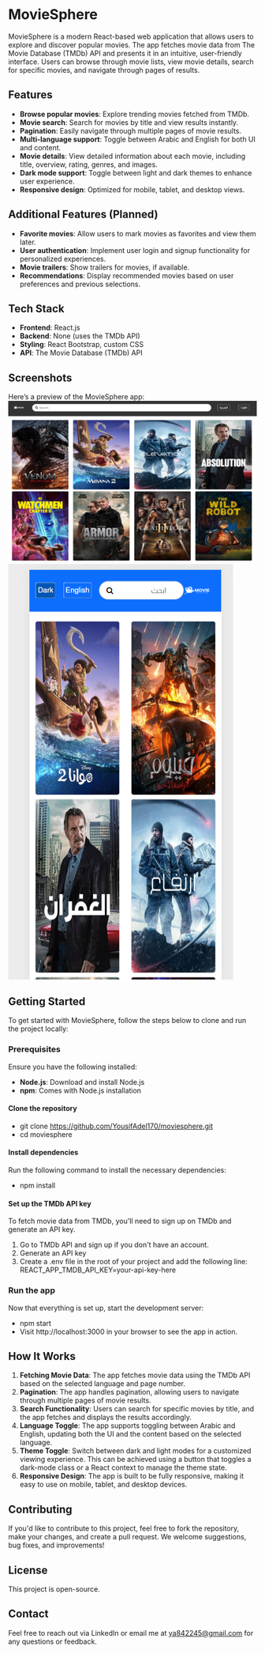 # MovieSphere

MovieSphere is a modern React-based web application that allows users to explore and discover popular movies. The app fetches movie data from The Movie Database (TMDb) API and presents it in an intuitive, user-friendly interface. Users can browse through movie lists, view movie details, search for specific movies, and navigate through pages of results.

## Features

- **Browse popular movies**: Explore trending movies fetched from TMDb.
- **Movie search**: Search for movies by title and view results instantly.
- **Pagination**: Easily navigate through multiple pages of movie results.
- **Multi-language support**: Toggle between Arabic and English for both UI and content.
- **Movie details**: View detailed information about each movie, including title, overview, rating, genres, and images.
- **Dark mode support**: Toggle between light and dark themes to enhance user experience.
- **Responsive design**: Optimized for mobile, tablet, and desktop views.

## Additional Features (Planned)

- **Favorite movies**: Allow users to mark movies as favorites and view them later.
- **User authentication**: Implement user login and signup functionality for personalized experiences.
- **Movie trailers**: Show trailers for movies, if available.
- **Recommendations**: Display recommended movies based on user preferences and previous selections.

## Tech Stack

- **Frontend**: React.js
- **Backend**: None (uses the TMDb API)
- **Styling**: React Bootstrap, custom CSS
- **API**: The Movie Database (TMDb) API

## Screenshots

Here’s a preview of the MovieSphere app:
![Home Page In Large Screens -  Dark mode and English Version](./screenshots/english%20dark%20mode%20version.PNG)
![Home Page In Mobile - Light mode and Arabic Version](./screenshots/arabic%20light%20mobile%20version.PNG)

## Getting Started

To get started with MovieSphere, follow the steps below to clone and run the project locally:

### Prerequisites

Ensure you have the following installed:

- **Node.js**: Download and install Node.js
- **npm**: Comes with Node.js installation

#### Clone the repository

- git clone https://github.com/YousifAdel170/moviesphere.git
- cd moviesphere

#### Install dependencies

Run the following command to install the necessary dependencies:

- npm install

#### Set up the TMDb API key

To fetch movie data from TMDb, you'll need to sign up on TMDb and generate an API key.

1. Go to TMDb API and sign up if you don't have an account.
2. Generate an API key
3. Create a .env file in the root of your project and add the following line:
   REACT_APP_TMDB_API_KEY=your-api-key-here

### Run the app

Now that everything is set up, start the development server:

- npm start
- Visit http://localhost:3000 in your browser to see the app in action.

## How It Works

1. **Fetching Movie Data**: The app fetches movie data using the TMDb API based on the selected language and page number.
2. **Pagination**: The app handles pagination, allowing users to navigate through multiple pages of movie results.
3. **Search Functionality**: Users can search for specific movies by title, and the app fetches and displays the results accordingly.
4. **Language Toggle**: The app supports toggling between Arabic and English, updating both the UI and the content based on the selected language.
5. **Theme Toggle**: Switch between dark and light modes for a customized viewing experience. This can be achieved using a button that toggles a dark-mode class or a React context to manage the theme state.
6. **Responsive Design**: The app is built to be fully responsive, making it easy to use on mobile, tablet, and desktop devices.

## Contributing

If you'd like to contribute to this project, feel free to fork the repository, make your changes, and create a pull request. We welcome suggestions, bug fixes, and improvements!

## License

This project is open-source.

## Contact

Feel free to reach out via LinkedIn or email me at ya842245@gmail.com for any questions or feedback.
